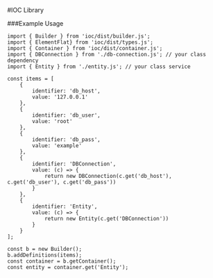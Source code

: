 
#IOC Library

###Example Usage

    import { Builder } from 'ioc/dist/builder.js';
    import { ElementFlat} from 'ioc/dist/types.js';
    import { Container } from 'ioc/dist/container.js';
    import { DBConnection } from './db-connection.js'; // your class dependency
    import { Entity } from './entity.js'; // your class service

    const items = [
        {
            identifier: 'db_host',
            value: '127.0.0.1'
        },
        {
            identifier: 'db_user',
            value: 'root'
        },
        {
            identifier: 'db_pass',
            value: 'example'
        },
        {
            identifier: 'DBConnection',
            value: (c) => { 
                return new DBConnection(c.get('db_host'), c.get('db_user'), c.get('db_pass'))
            }
        },
        {
            identifier: 'Entity',
            value: (c) => {
                return new Entity(c.get('DBConnection'))
            }
        }
    ];

    const b = new Builder();
    b.addDefinitions(items);
    const container = b.getContainer();
    const entity = container.get('Entity');



